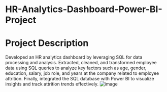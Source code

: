 # HR-Analytics-Dashboard-Power-BI-Project
# Project Description
Developed an HR analytics dashboard by leveraging SQL for data processing and analysis. Extracted, cleaned, and transformed employee data using SQL queries to analyze key factors such as age, gender, education, salary, job role, and years at the company related to employee attrition. Finally, integrated the SQL database with Power BI to visualize insights and track attrition trends effectively.
![image](https://github.com/user-attachments/assets/dee34da2-3547-4e88-9cce-622ecc2d7f92)

